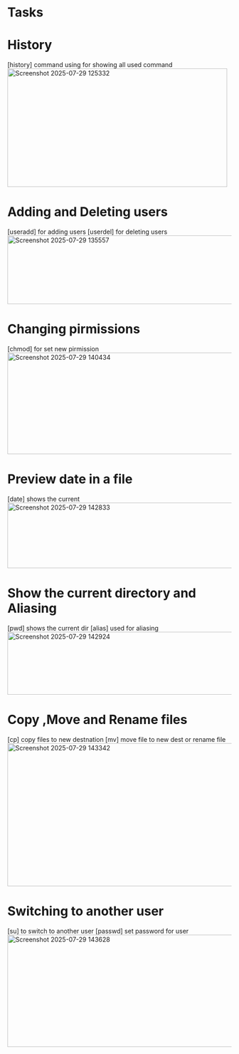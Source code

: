 # Tasks


# History
[history] command using for showing all used command
<img width="494" height="266" alt="Screenshot 2025-07-29 125332" src="https://github.com/user-attachments/assets/27f8fede-a3b0-486a-94ab-0f3daa8b3ac7" />


# Adding and Deleting users 
[useradd] for adding users [userdel] for deleting users
<img width="751" height="154" alt="Screenshot 2025-07-29 135557" src="https://github.com/user-attachments/assets/abae5a42-3148-4b03-acdb-dae69446b4cf" />

# Changing pirmissions
[chmod] for set new pirmission
<img width="614" height="228" alt="Screenshot 2025-07-29 140434" src="https://github.com/user-attachments/assets/0058d5a1-6ab7-4f2d-9a76-5b28449da36d" />


# Preview date in a file
[date] shows the current
<img width="715" height="147" alt="Screenshot 2025-07-29 142833" src="https://github.com/user-attachments/assets/5c447e7e-d1c0-4be2-9592-63e76ff67773" />


# Show the current directory and Aliasing
[pwd] shows the current dir [alias] used for aliasing
<img width="546" height="141" alt="Screenshot 2025-07-29 142924" src="https://github.com/user-attachments/assets/dd672707-e298-4ffb-ae93-ec45d8df808d" />



# Copy ,Move and Rename files
[cp] copy files to new destnation [mv] move file to new dest or rename file
<img width="790" height="321" alt="Screenshot 2025-07-29 143342" src="https://github.com/user-attachments/assets/ca804132-854e-46ec-b9f9-9cec845ec2fe" />

# Switching to another user
[su] to switch to another user [passwd] set password for user
<img width="664" height="252" alt="Screenshot 2025-07-29 143628" src="https://github.com/user-attachments/assets/5b26f5a1-3162-42fd-b35f-5d8806ecba0e" />







